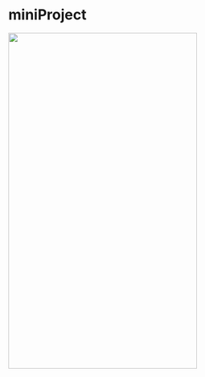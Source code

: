 # miniProject

<img src="https://simajune.github.io/img/posting/mainProject1.gif" width="375px" height="667px"/>